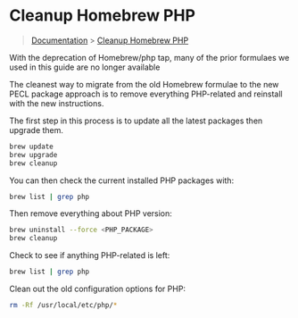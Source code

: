 # Cleanup Homebrew PHP

> [Documentation](../readme.md) > [Cleanup Homebrew PHP](./cleanup-homebew-php.md)

With the deprecation of Homebrew/php tap, many of the prior formulaes we used in this guide are no longer available

The cleanest way to migrate from the old Homebrew formulae to the new PECL package approach is to remove everything PHP-related and reinstall with the new instructions.


The first step in this process is to update all the latest packages then upgrade them.

```bash
brew update
brew upgrade
brew cleanup
```

You can then check the current installed PHP packages with:

```bash
brew list | grep php
```

Then remove everything about PHP version:

```bash
brew uninstall --force <PHP_PACKAGE>
brew cleanup
```

Check to see if anything PHP-related is left:
```bash
brew list | grep php
```

Clean out the old configuration options for PHP:
```bash
rm -Rf /usr/local/etc/php/*
```
